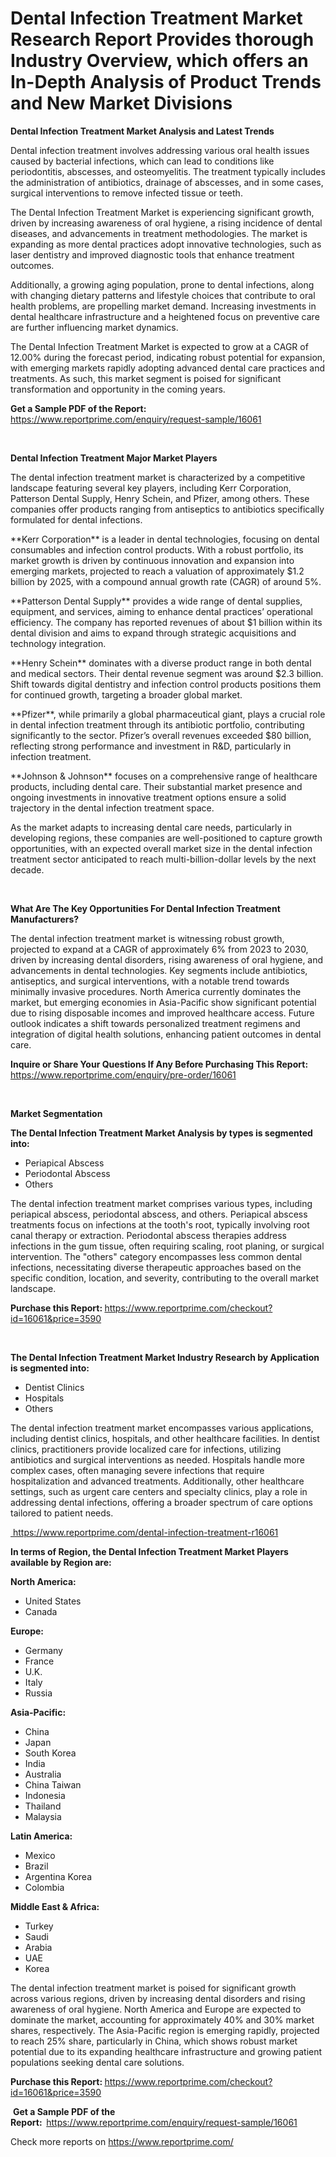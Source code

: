 <p><h1>Dental Infection Treatment Market Research Report Provides thorough Industry Overview, which offers an In-Depth Analysis of Product Trends and New Market Divisions</h1></p><p><strong>Dental Infection Treatment Market Analysis and Latest Trends</strong></p>
<p><p>Dental infection treatment involves addressing various oral health issues caused by bacterial infections, which can lead to conditions like periodontitis, abscesses, and osteomyelitis. The treatment typically includes the administration of antibiotics, drainage of abscesses, and in some cases, surgical interventions to remove infected tissue or teeth.</p><p>The Dental Infection Treatment Market is experiencing significant growth, driven by increasing awareness of oral hygiene, a rising incidence of dental diseases, and advancements in treatment methodologies. The market is expanding as more dental practices adopt innovative technologies, such as laser dentistry and improved diagnostic tools that enhance treatment outcomes. </p><p>Additionally, a growing aging population, prone to dental infections, along with changing dietary patterns and lifestyle choices that contribute to oral health problems, are propelling market demand. Increasing investments in dental healthcare infrastructure and a heightened focus on preventive care are further influencing market dynamics. </p><p>The Dental Infection Treatment Market is expected to grow at a CAGR of 12.00% during the forecast period, indicating robust potential for expansion, with emerging markets rapidly adopting advanced dental care practices and treatments. As such, this market segment is poised for significant transformation and opportunity in the coming years.</p></p>
<p><strong>Get a Sample PDF of the Report:&nbsp;</strong> <a href="https://www.reportprime.com/enquiry/request-sample/16061?utm_campaign=3455&utm_medium=2&utm_source=Github&utm_content=ia&utm_term=20032025&utm_id=dental-infection-treatment">https://www.reportprime.com/enquiry/request-sample/16061</a></p>
<p>&nbsp;</p>
<p><strong>Dental Infection Treatment Major Market Players</strong></p>
<p><p>The dental infection treatment market is characterized by a competitive landscape featuring several key players, including Kerr Corporation, Patterson Dental Supply, Henry Schein, and Pfizer, among others. These companies offer products ranging from antiseptics to antibiotics specifically formulated for dental infections.</p><p>**Kerr Corporation** is a leader in dental technologies, focusing on dental consumables and infection control products. With a robust portfolio, its market growth is driven by continuous innovation and expansion into emerging markets, projected to reach a valuation of approximately $1.2 billion by 2025, with a compound annual growth rate (CAGR) of around 5%.</p><p>**Patterson Dental Supply** provides a wide range of dental supplies, equipment, and services, aiming to enhance dental practices’ operational efficiency. The company has reported revenues of about $1 billion within its dental division and aims to expand through strategic acquisitions and technology integration.</p><p>**Henry Schein** dominates with a diverse product range in both dental and medical sectors. Their dental revenue segment was around $2.3 billion. Shift towards digital dentistry and infection control products positions them for continued growth, targeting a broader global market.</p><p>**Pfizer**, while primarily a global pharmaceutical giant, plays a crucial role in dental infection treatment through its antibiotic portfolio, contributing significantly to the sector. Pfizer’s overall revenues exceeded $80 billion, reflecting strong performance and investment in R&D, particularly in infection treatment.</p><p>**Johnson & Johnson** focuses on a comprehensive range of healthcare products, including dental care. Their substantial market presence and ongoing investments in innovative treatment options ensure a solid trajectory in the dental infection treatment space.</p><p>As the market adapts to increasing dental care needs, particularly in developing regions, these companies are well-positioned to capture growth opportunities, with an expected overall market size in the dental infection treatment sector anticipated to reach multi-billion-dollar levels by the next decade.</p></p>
<p>&nbsp;</p>
<p><strong>What Are The Key Opportunities For Dental Infection Treatment Manufacturers?</strong></p>
<p><p>The dental infection treatment market is witnessing robust growth, projected to expand at a CAGR of approximately 6% from 2023 to 2030, driven by increasing dental disorders, rising awareness of oral hygiene, and advancements in dental technologies. Key segments include antibiotics, antiseptics, and surgical interventions, with a notable trend towards minimally invasive procedures. North America currently dominates the market, but emerging economies in Asia-Pacific show significant potential due to rising disposable incomes and improved healthcare access. Future outlook indicates a shift towards personalized treatment regimens and integration of digital health solutions, enhancing patient outcomes in dental care.</p></p>
<p><strong>Inquire or Share Your Questions If Any Before Purchasing This Report:</strong> <a href="https://www.reportprime.com/enquiry/pre-order/16061?utm_campaign=3455&utm_medium=2&utm_source=Github&utm_content=ia&utm_term=20032025&utm_id=dental-infection-treatment">https://www.reportprime.com/enquiry/pre-order/16061</a></p>
<p>&nbsp;</p>
<p><strong>Market Segmentation</strong></p>
<p><strong>The Dental Infection Treatment Market Analysis by types is segmented into:</strong></p>
<p><ul><li>Periapical Abscess</li><li>Periodontal Abscess</li><li>Others</li></ul></p>
<p><p>The dental infection treatment market comprises various types, including periapical abscess, periodontal abscess, and others. Periapical abscess treatments focus on infections at the tooth's root, typically involving root canal therapy or extraction. Periodontal abscess therapies address infections in the gum tissue, often requiring scaling, root planing, or surgical intervention. The "others" category encompasses less common dental infections, necessitating diverse therapeutic approaches based on the specific condition, location, and severity, contributing to the overall market landscape.</p></p>
<p><strong>Purchase this Report:&nbsp;</strong><a href="https://www.reportprime.com/checkout?id=16061&price=3590&utm_campaign=3455&utm_medium=2&utm_source=Github&utm_content=ia&utm_term=20032025&utm_id=dental-infection-treatment">https://www.reportprime.com/checkout?id=16061&price=3590</a></p>
<p>&nbsp;</p>
<p><strong>The Dental Infection Treatment Market Industry Research by Application is segmented into:</strong></p>
<p><ul><li>Dentist Clinics</li><li>Hospitals</li><li>Others</li></ul></p>
<p><p>The dental infection treatment market encompasses various applications, including dentist clinics, hospitals, and other healthcare facilities. In dentist clinics, practitioners provide localized care for infections, utilizing antibiotics and surgical interventions as needed. Hospitals handle more complex cases, often managing severe infections that require hospitalization and advanced treatments. Additionally, other healthcare settings, such as urgent care centers and specialty clinics, play a role in addressing dental infections, offering a broader spectrum of care options tailored to patient needs.</p></p>
<p><a href="https://www.reportprime.com/dental-infection-treatment-r16061?utm_campaign=3455&utm_medium=2&utm_source=Github&utm_content=ia&utm_term=20032025&utm_id=dental-infection-treatment">&nbsp;https://www.reportprime.com/dental-infection-treatment-r16061</a></p>
<p><strong>In terms of Region, the Dental Infection Treatment Market Players available by Region are:</strong></p>
<p>
    <p> <strong> North America: </strong>
        <ul>
            <li>United States</li>
            <li>Canada</li>
        </ul>
        </p> 
    <p> <strong> Europe: </strong>
        <ul>
            <li>Germany</li>
            <li>France</li>
            <li>U.K.</li>
            <li>Italy</li>
            <li>Russia</li>
        </ul>
        </p> 
    <p> <strong> Asia-Pacific: </strong>
        <ul>
            <li>China</li>
            <li>Japan</li>
            <li>South Korea</li>
            <li>India</li>
            <li>Australia</li>
            <li>China Taiwan</li>
            <li>Indonesia</li>
            <li>Thailand</li>
            <li>Malaysia</li>
        </ul>
        </p> 
    <p> <strong> Latin America: </strong>
        <ul>
            <li>Mexico</li>
            <li>Brazil</li>
            <li>Argentina Korea</li>
            <li>Colombia</li>
        </ul>
        </p> 
    <p> <strong> Middle East & Africa: </strong>
        <ul>
            <li>Turkey</li>
            <li>Saudi</li>
            <li>Arabia</li>
            <li>UAE</li>
            <li>Korea</li>
        </ul>
    </p>
    </p>
<p><p>The dental infection treatment market is poised for significant growth across various regions, driven by increasing dental disorders and rising awareness of oral hygiene. North America and Europe are expected to dominate the market, accounting for approximately 40% and 30% market shares, respectively. The Asia-Pacific region is emerging rapidly, projected to reach 25% share, particularly in China, which shows robust market potential due to its expanding healthcare infrastructure and growing patient populations seeking dental care solutions.</p></p>
<p><strong>Purchase this Report: </strong><a href="https://www.reportprime.com/checkout?id=16061&price=3590&utm_campaign=3455&utm_medium=2&utm_source=Github&utm_content=ia&utm_term=20032025&utm_id=dental-infection-treatment">https://www.reportprime.com/checkout?id=16061&price=3590</a></p>
<p>&nbsp;<strong>Get a Sample PDF of the Report:&nbsp;&nbsp;</strong><a href="https://www.reportprime.com/enquiry/request-sample/16061?utm_campaign=3455&utm_medium=2&utm_source=Github&utm_content=ia&utm_term=20032025&utm_id=dental-infection-treatment">https://www.reportprime.com/enquiry/request-sample/16061</a></p>
<p><strong></strong></p>
<p>Check more reports on <a href="https://www.reportprime.com/?utm_campaign=3455&utm_medium=2&utm_source=Github&utm_content=ia&utm_term=20032025&utm_id=dental-infection-treatment">https://www.reportprime.com/</a></p>